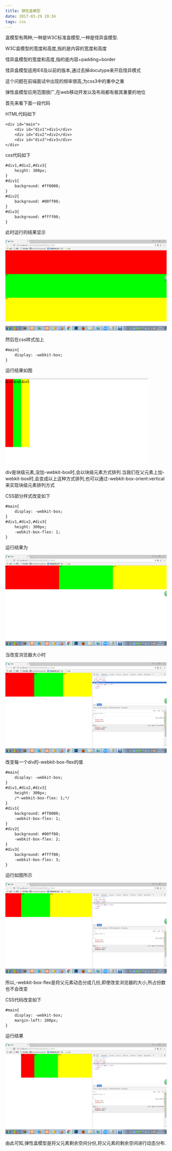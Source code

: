 ```yaml
---
title: 弹性盒模型
date: 2017-03-29 19:34 
tags: css
---
```

盒模型有两种,一种是W3C标准盒模型,一种是怪异盒模型.

W3C盒模型的宽度和高度,指的是内容的宽度和高度

怪异盒模型的宽度和高度,指的是内容+padding+border

怪异盒模型适用IE6及以前的版本,通过去掉docutype来开启怪异模式

这个问题在前端面试中出现的频率很高,为css3中的重中之重

弹性盒模型应用范围很广,在web移动开发以及布局都有极其重要的地位

首先来看下面一段代码

HTML代码如下

    <div id="main">
        <div id="div1">div1</div>
        <div id="div2">div2</div>
        <div id="div3">div3</div>
    </div>

css代码如下

    #div1,#div2,#div3{
        height: 300px;
    }
    #div1{
        background: #ff0000;
    }
    #div2{
        background: #00ff00;
    }
    #div3{
        background: #ffff00;
    }

此时运行的结果显示

![图1](../image/弹性盒模型/1.png) 

然后在css样式加上

    #main{
        display: -webkit-box;
    }

运行结果如图

![图2](../image/弹性盒模型/2.png) 

div是块级元素,没加-webkit-box时,会以块级元素方式排列.当我们在父元素上加-webkit-box时,会变成以上这种方式排列,也可以通过-webkit-box-orient:vertical来实现块级元素排列方式

CSS部分样式改变如下
    
    #main{
        display: -webkit-box;
    }
    #div1,#div2,#div3{
        height: 300px;
        -webkit-box-flex: 1;
    }

运行结果为

![图3](../image/弹性盒模型/3.png) 

当改变浏览器大小时

![图4](../image/弹性盒模型/4.png) 

改变每一个div的-webkit-box-flex的值

    #main{
        display: -webkit-box;
    }
    #div1,#div2,#div3{
        height: 300px;
        /*-webkit-box-flex: 1;*/
    }
    #div1{
        background: #ff0000;
        -webkit-box-flex: 1;
    }
    #div2{
        background: #00ff00;
        -webkit-box-flex: 2;
    }
    #div3{
        background: #ffff00;
        -webkit-box-flex: 3;
    }

运行如图所示

![图5](../image/弹性盒模型/5.png) 

所以,-webkit-box-flex是将父元素动态分成几份,即使改变浏览器的大小,所占份数也不会改变

CSS代码改变如下

    #main{
        display: -webkit-box;
        margin-left: 200px;
    }

运行结果

![图6](../image/弹性盒模型/6.png) 

由此可知,弹性盒模型是将父元素剩余空间分份,将父元素的剩余空间进行动态分布.
